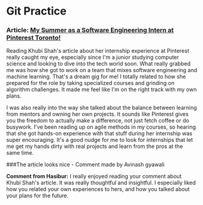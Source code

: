 # Git Practice

### Article: [My Summer as a Software Engineering Intern at Pinterest Toronto!](https://medium.com/pinterest-engineering/my-summer-as-a-software-engineering-intern-at-pinterest-toronto-a0857bf8cf98)


Reading Khubi Shah's article about her internship experience at Pinterest really caught my eye, especially since I'm a junior studying computer science and looking to dive into the tech world soon. What really grabbed me was how she got to work on a team that mixes software engineering and machine learning. That's a dream gig for me! I totally related to how she prepared for the role by taking specialized courses and grinding on algorithm challenges. It made me feel like I'm on the right track with my own plans.

I was also really into the way she talked about the balance between learning from mentors and owning her own projects. It sounds like Pinterest gives you the freedom to actually make a difference, not just fetch coffee or do busywork. I've been reading up on agile methods in my courses, so hearing that she got hands-on experience with that stuff during her internship was super encouraging. It's a good nudge for me to look for internships that let me get my hands dirty with real projects and learn from the pros at the same time.


###The article looks nice - Comment made by Avinash gyawali

**Comment from Hasibur:** 
I really enjoyed reading your comment about Khubi Shah's article. It was really thoughtful and insightful. I especially liked how you related your own experiences to hers, and how you talked about your plans for the future. 
